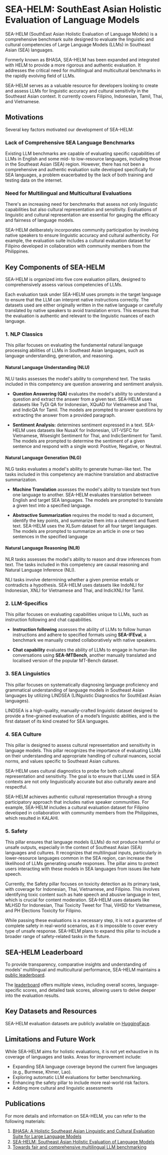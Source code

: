 # SEA-HELM: SouthEast Asian Holistic Evaluation of Language Models

SEA-HELM (SouthEast Asian Holistic Evaluation of Language Models) is a comprehensive benchmark suite designed to evaluate the linguistic and cultural competencies of Large Language Models (LLMs) in Southeast Asian (SEA) languages.

Formerly known as BHASA, SEA-HELM has been expanded and integrated with HELM to provide a more rigorous and authentic evaluation. It addresses the critical need for multilingual and multicultural benchmarks in the rapidly evolving field of LLMs.

SEA-HELM serves as a valuable resource for developers looking to create and assess LLMs for linguistic accuracy and cultural sensitivity in the Southeast Asian context. It currently covers Filipino, Indonesian, Tamil, Thai, and Vietnamese.

## Motivations

Several key factors motivated our development of SEA-HELM:

### Lack of Comprehensive SEA Language Benchmarks
Existing LLM benchmarks are capable of evaluating specific capabilities of LLMs in English and some mid- to low-resource languages, including those in the Southeast Asian (SEA) region. However, there has not been a comprehensive and authentic evaluation suite developed specifically for SEA languages, a problem exacerbated by the lack of both training and testing data on the internet. 

### Need for Multilingual and Multicultural Evaluations
There's an increasing need for benchmarks that assess not only linguistic capabilities but also cultural representation and sensitivity. Evaluations of linguistic and cultural representation are essential for gauging the efficacy and fairness of language models.

SEA-HELM deliberately incorporates community participation by involving native speakers to ensure linguistic accuracy and cultural authenticity. For example, the evaluation suite includes a cultural evaluation dataset for Filipino developed in collaboration with community members from the Philippines.
 

## Key Components of SEA-HELM

SEA-HELM is organized into five core evaluation pillars, designed to comprehensively assess various competencies of LLMs.

Each evaluation task under SEA-HELM uses prompts in the target language to ensure that the LLM can interpret native instructions correctly. The datasets used are either originally written in the native language or carefully translated by native speakers to avoid translation errors. This ensures that the evaluation is authentic and relevant to the linguistic nuances of each language.

### 1. NLP Classics

This pillar focuses on evaluating the fundamental natural language processing abilities of LLMs in Southeast Asian languages, such as language understanding, generation, and reasoning.

#### Natural Language Understanding (NLU)

NLU tasks assesses the model's ability to comprehend text. The tasks included in this competency are question answering and sentiment analysis.

- **Question Answering (QA)** evaluates the model's ability to understand a question and extract the answer from a given text. SEA-HELM uses datasets like TyDi QA for Indonesian, XQuAD for Vietnamese and Thai, and IndicQA for Tamil. The models are prompted to answer questions by extracting the answer from a provided paragraph.

- **Sentiment Analysis:** determines sentiment expressed in a text. SEA-HELM uses datasets like NusaX for Indonesian, UIT-VSFC for Vietnamese, Wisesight Sentiment for Thai, and IndicSentiment for Tamil. The models are prompted to determine the sentiment of a given sentence and respond with a single word: Positive, Negative, or Neutral.

#### Natural Language Generation (NLG)
NLG tasks evaluates a model's ability to generate human-like text. The tasks included in this competency are machine translation and abstractive summarization.

- **Machine Translation** assesses the model's ability to translate text from one language to another. SEA-HELM evaluates translation between English and target SEA languages. The models are prompted to translate a given text into a specified language.

- **Abstractive Summarization** requires the model to read a document, identify the key points, and summarize them into a coherent and fluent text. SEA-HELM uses the XLSum dataset for all four target languages. The models are prompted to summarize an article in one or two sentences in the specified language

#### Natural Language Reasoning (NLR)
NLR tasks assesses the model's ability to reason and draw inferences from text. The tasks included in this competency are causal reasoning and Natural Language Inference (NLI).

NLI tasks involve determining whether a given premise entails or contradicts a hypothesis. SEA-HELM uses datasets like IndoNLI for Indonesian, XNLI for Vietnamese and Thai, and IndicXNLI for Tamil.


### 2. LLM-Specifics
This pillar focuses on evaluating capabilities unique to LLMs, such as instruction following and chat capabilities.

- **Instruction following** assesses the ability of LLMs to follow human instructions and adhere to specified formats using **SEA-IFEval**, a benchmark we manually created collaboratively with native speakers.

- **Chat capability** evaluates the ability of LLMs to engage in human-like conversations using **SEA-MTBench**, another manually translated and localised version of the popular MT-Bench dataset.


### 3. SEA Linguistics
This pillar focuses on systematically diagnosing language proficiency and grammatical understanding of language models in Southeast Asian languages by utilizing LINDSEA (LINguistic Diagnostics for SouthEast Asian languages).

LINDSEA is a high-quality, manually-crafted linguistic dataset designed to provide a fine-grained evaluation of a model’s linguistic abilities, and is the first dataset of its kind created for SEA languages. 

### 4. SEA Culture
This pillar is designed to assess cultural representation and sensitivity in language models. This pillar recognizes the importance of evaluating LLMs on their understanding and appropriate handling of cultural nuances, social norms, and values specific to Southeast Asian cultures. 

SEA-HELM uses cultural diagnostics to probe for both cultural representation and sensitivity. The goal is to ensure that LLMs used in SEA contexts are not only linguistically accurate but also culturally aware and respectful.

SEA-HELM achieves authentic cultural representation through a strong participatory approach that includes native speaker communities. For example, SEA-HELM includes a cultural evaluation dataset for Filipino developed in collaboration with community members from the Philippines, which resulted in KALAHI. 

### 5. Safety

This pillar ensures that language models (LLMs) do not produce harmful or unsafe outputs, especially in the context of Southeast Asian (SEA) languages and cultures. It recognizes that multilingual inputs, particularly in lower-resource languages common in the SEA region, can increase the likelihood of LLMs generating unsafe responses. The pillar aims to protect users interacting with these models in SEA languages from issues like hate speech.

Currently, the Safety pillar focuses on toxicity detection as its primary task, with coverage for Indonesian, Thai, Vietnamese, and Filipino. This involves identifying toxic content such as hate speech and abusive language in text, which is crucial for content moderation. SEA-HELM uses datasets like MLHSD for Indonesian, Thai Toxicity Tweet for Thai, ViHSD for Vietnamese, and PH Elections Toxicity for Filipino.

While passing these evaluations is a necessary step, it is not a guarantee of complete safety in real-world scenarios, as it is impossible to cover every type of unsafe response. SEA-HELM plans to expand this pillar to include a broader range of safety-related tasks in the future.

## SEA-HELM Leaderboard

To provide transparency, comparative insights and understanding of models' multilingual and multicultural performance, SEA-HELM maintains a [public leaderboard](https://leaderboard.sea-lion.ai).

The [leaderboard](https://leaderboard.sea-lion.ai) offers multiple views, including overall scores, language-specific scores, and detailed task scores, allowing users to delve deeper into the evaluation results.


## Key Datasets and Resources

SEA-HELM evaluation datasets are publicly available on [HuggingFace](https://huggingface.co/collections/aisingapore/sea-helm-evaluation-datasets-67593d0bb8c9f17f9f6b0fcb).


## Limitations and Future Work

While SEA-HELM aims for holistic evaluations, it is not yet exhaustive in its coverage of languages and tasks. Areas for improvement include:

- Expanding SEA language coverage beyond the current five languages (e.g., Burmese, Khmer, Lao).
- Exploring automatic LLM evaluations for better benchmarking.
- Enhancing the safety pillar to include more real-world risk factors.
- Adding more cultural and linguistic assessments

## Publications

For more details and information on SEA-HELM, you can refer to the following materials:
1. [BHASA: A Holistic Southeast Asian Linguistic and Cultural Evaluation Suite for Large Language Models](https://arxiv.org/abs/2309.06085)
2. [SEA-HELM: Southeast Asian Holistic Evaluation of Language Models](https://arxiv.org/abs/2502.14301)
3. [Towards fair and comprehensive multilingual LLM benchmarking](https://cohere.com/blog/towards-fair-and-comprehensive-multilingual-and-multicultural-llm-benchmarking)


